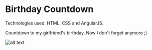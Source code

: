 # Birthday Countdown

Technologies used: HTML, CSS and AngularJS.

Countdown to my girlfriend's birthday. Now I don't forget anymore ;)

![alt text](https://i.ibb.co/M1fSsvw/image.png)
